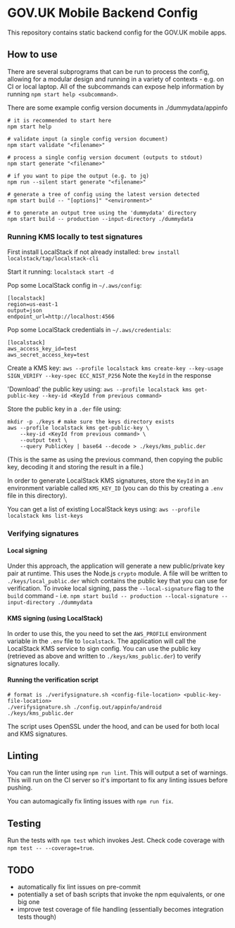 # GOV.UK Mobile Backend Config
This repository contains static backend config for the GOV.UK mobile apps.

## How to use
There are several subprograms that can be run to process the config, allowing for a modular design and running in a variety of contexts - e.g. on CI or local laptop. All of the subcommands can expose help information by running `npm start help <subcommand>`.

There are some example config version documents in ./dummydata/appinfo

```shell
# it is recommended to start here
npm start help

# validate input (a single config version document)
npm start validate "<filename>"

# process a single config version document (outputs to stdout)
npm start generate "<filename>"

# if you want to pipe the output (e.g. to jq)
npm run --silent start generate "<filename>"

# generate a tree of config using the latest version detected
npm start build -- "[options]" "<environment>"

# to generate an output tree using the 'dummydata' directory
npm start build -- production --input-directory ./dummydata
```

### Running KMS locally to test signatures
First install LocalStack if not already installed:
`brew install localstack/tap/localstack-cli`

Start it running:
`localstack start -d`

Pop some LocalStack config in `~/.aws/config`:
```
[localstack]
region=us-east-1
output=json
endpoint_url=http://localhost:4566
```

Pop some LocalStack credentials in `~/.aws/credentials`:
```
[localstack]
aws_access_key_id=test
aws_secret_access_key=test
```

Create a KMS key:
`aws --profile localstack kms create-key --key-usage SIGN_VERIFY --key-spec ECC_NIST_P256`
Note the `KeyId` in the response

'Download' the public key using:
`aws --profile localstack kms get-public-key --key-id <KeyId from previous command>`

Store the public key in a `.der` file using:
```shell
mkdir -p ./keys # make sure the keys directory exists
aws --profile localstack kms get-public-key \
    --key-id <KeyId from previous command> \
    --output text \
    --query PublicKey | base64 --decode > ./keys/kms_public.der
```
(This is the same as using the previous command, then copying the public key, decoding it and storing the result in a file.)

In order to generate LocalStack KMS signatures, store the `KeyId` in an environment variable called `KMS_KEY_ID` (you can do this by creating a `.env` file in this directory).

You can get a list of existing LocalStack keys using:
`aws --profile localstack kms list-keys`

### Verifying signatures

#### Local signing
Under this approach, the application will generate a new public/private key pair at runtime. This uses the Node.js `crypto` module. A file will be written to `./keys/local_public.der` which contains the public key that you can use for verification. To invoke local signing, pass the `--local-signature` flag to the `build` command - i.e. `npm start build -- production --local-signature --input-directory ./dummydata`

#### KMS signing (using LocalStack)
In order to use this, the you need to set the `AWS_PROFILE` environment variable in the `.env` file to `localstack`. The application will call the LocalStack KMS service to sign config. You can use the public key (retrieved as above and written to `./keys/kms_public.der`) to verify signatures locally.

#### Running the verification script
```shell
# format is ./verifysignature.sh <config-file-location> <public-key-file-location>
./verifysignature.sh ./config.out/appinfo/android ./keys/kms_public.der
```

The script uses OpenSSL under the hood, and can be used for both local and KMS signatures.

## Linting
You can run the linter using `npm run lint`. This will output a set of warnings. This will run on the CI server so it's important to fix any linting issues before pushing.

You can automagically fix linting issues with `npm run fix`.

## Testing
Run the tests with `npm test` which invokes Jest. Check code coverage with `npm test -- --coverage=true`.

## TODO
* automatically fix lint issues on pre-commit
* potentially a set of bash scripts that invoke the npm equivalents, or one big one
* improve test coverage of file handling (essentially becomes integration tests though)
